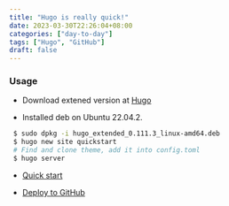 ```yaml
---
title: "Hugo is really quick!"
date: 2023-03-30T22:26:04+08:00
categories: ["day-to-day"]
tags: ["Hugo", "GitHub"]
draft: false
---
```

### Usage
* Download extened version at [Hugo](https://github.com/gohugoio/hugo/releases/latest)

* Installed deb on Ubuntu 22.04.2.
```bash
 $ sudo dpkg -i hugo_extended_0.111.3_linux-amd64.deb
 $ hugo new site quickstart
 # Find and clone theme, add it into config.toml
 $ hugo server
```

* [Quick start](https://gohugo.io/getting-started/quick-start/)

* [Deploy to GitHub](https://gohugo.io/hosting-and-deployment/hosting-on-github/)
